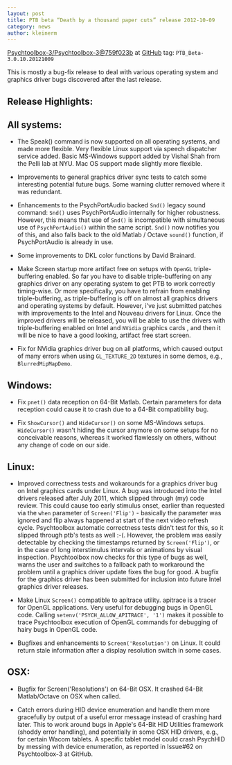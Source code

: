 ```yaml
---
layout: post
title: PTB beta “Death by a thousand paper cuts” release 2012-10-09
category: news
author: kleinerm
---
```


[Psychtoolbox-3/Psychtoolbox-3@759f023b][commit] at [GitHub](https://github.com/Psychtoolbox-3/Psychtoolbox-3)
tag: `PTB_Beta-3.0.10.20121009`

This is mostly a bug-fix release to deal with various operating system and
graphics driver bugs discovered after the last release.

Release Highlights:
-------------------

All systems:
------------

*  The Speak() command is now supported on all operating systems, and made more
   flexible. Very flexible Linux support via speech dispatcher service added.
   Basic MS-Windows support added by Vishal Shah from the Pelli lab at NYU. Mac
   OS support made slightly more flexible.

*  Improvements to general graphics driver sync tests to catch some interesting
   potential future bugs. Some warning clutter removed where it was redundant.

*  Enhancements to the PsychPortAudio backed `Snd()` legacy sound command: `Snd()`
   uses PsychPortAudio internally for higher robustness. However, this means
   that use of `Snd()` is incompatible with simultaneous use of `PsychPortAudio()`
   within the same script. `Snd()` now notifies you of this, and also falls back
   to the old Matlab / Octave `sound()` function, if PsychPortAudio is already in
   use.

*  Some improvements to DKL color functions by David Brainard.

*  Make Screen startup more artifact free on setups with `OpenGL`
   triple-buffering enabled. So far you have to disable triple-buffering on any
   graphics driver on any operating system to get PTB to work correctly
   timing-wise. Or more specifically, you have to refrain from enabling
   triple-buffering, as triple-buffering is off on almost all graphics drivers
   and operating systems by default. However, i've just submitted patches with
   improvements to the Intel and Nouveau drivers for Linux. Once the improved
   drivers will be released, you will be able to use the drivers with
   triple-buffering enabled on Intel and `NVidia` graphics cards , and then it
   will be nice to have a good looking, artifact free start screen.

*  Fix for NVidia graphics driver bug on all platforms, which caused output of
   many errors when using `GL_TEXTURE_2D` textures in some demos, e.g.,
   `BlurredMipMapDemo`.

Windows:
--------

*  Fix `pnet()` data reception on 64-Bit Matlab. Certain parameters for data
   reception could cause it to crash due to a 64-Bit compatibility bug.

*  Fix `ShowCursor()` and `HideCursor()` on some MS-Windows setups.
   `HideCursor()` wasn't hiding the cursor anymore on some setups for no
   conceivable reasons, whereas it worked flawlessly on others, without any
   change of code on our side.

Linux:
------

*  Improved correctness tests and wokarounds for a graphics driver bug on Intel
   graphics cards under Linux. A bug was introduced into the Intel drivers
   released after July 2011, which slipped through (my) code review. This could
   cause too early stimulus onset, earlier than requested via the `when`
   parameter of `Screen('Flip')` - basically the parameter was ignored and flip
   always happened at start of the next video refresh cycle. Psychtoolbox
   automatic correctness tests didn't test for this, so it slipped through
   ptb's tests as well :-(. However, the problem was easily detectable by
   checking the timestamps returned by `Screen('Flip')`, or in the case of long
   interstimulus intervals or animations by visual inspection. Psychtoolbox now
   checks for this type of bugs as well, warns the user and switches to a
   fallback path to workaround the problem until a graphics driver update fixes
   the bug for good. A bugfix for the graphics driver has been submitted for
   inclusion into future Intel graphics driver releases.

*  Make Linux `Screen()` compatible to apitrace utility. apitrace is a tracer
   for OpenGL applications. Very useful for debugging bugs in OpenGL code.
   Calling `setenv('PSYCH_ALLOW_APITRACE', '1')` makes it possible to trace
   Psychtoolbox execution of OpenGL commands for debugging of hairy bugs in
   OpenGL code.

*  Bugfixes and enhancements to `Screen('Resolution')` on Linux. It could
   return stale information after a display resolution switch in some cases.

OSX:
----

*  Bugfix for Screen('Resolutions') on 64-Bit OSX. It crashed 64-Bit
   Matlab/Octave on OSX when called.

*  Catch errors during HID device enumeration and handle them more gracefully
   by output of a useful error message instead of crashing hard later. This to
   work around bugs in Apple's 64-Bit HID Utilities framework (shoddy error
   handling), and potentially in some OSX HID drivers, e.g., for certain Wacom
   tablets. A specific tablet model could crash PsychHID by messing with device
   enumeration, as reported in Issue#62 on Psychtoolbox-3 at GitHub.


[commit]: https://github.com/Psychtoolbox-3/Psychtoolbox-3/commit/759f023b86fb3632b2a7e3959d60e32c6b9df7e5
